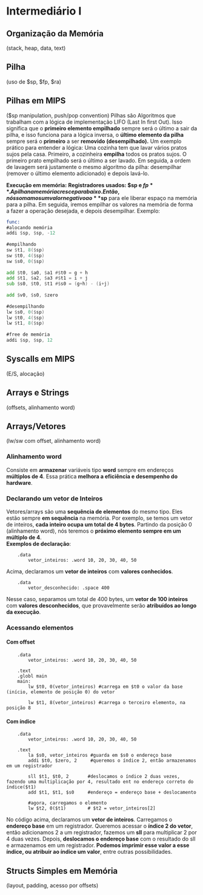 # Intermediário I

## Organização da Memória
(stack, heap, data, text)

## Pilha
(uso de $sp, $fp, $ra)
## Pilhas em MIPS
($sp manipulation, push/pop convention)
Pilhas são Algoritmos que trabalham com a lógica de implementação LIFO (Last In first Out). Isso significa que o **primeiro elemento empilhado** sempre será o último a sair da  pilha, e isso funciona para a lógica inversa, o **último elemento da pilha** sempre será o **primeiro** a ser **removido (desempilhado).**
Um exemplo prático para entender a lógica:
Uma cozinha tem que lavar vários pratos sujos pela casa. Primeiro, a cozinheira **empilha** todos os pratos sujos. O primeiro prato empilhado será o último a ser lavado. Em seguida, a ordem de lavagem será justamente o mesmo algoritmo da pilha: desempilhar (remover o último elemento adicionado) e depois lavá-lo.

**Execução em memória:** 
**Registradores usados: $sp e $fp**.
A pilha na memória cresce para baixo. Então, nós somamos um valor negativo ao **$sp** para ele liberar espaço na memória para a pilha. Em seguida, iremos empilhar os valores na memória de forma a fazer a operação desejada, e depois desempilhar. Exemplo:

```asm
func:
#alocando memória
addi $sp, $sp, -12
	
#empilhando
sw $t1, 8($sp)
sw $t0, 4($sp)
sw $s0, 0($sp)
	
add $t0, $a0, $a1 #$t0 = g + h 
add $t1, $a2, $a3 #$t1 = i + j
sub $s0, $t0, $t1 #$s0 = (g+h) - (i+j)
	
add $v0, $s0, $zero
	
#desempilhando
lw $s0, 0($sp)
lw $t0, 4($sp)
lw $t1, 8($sp)
	
#free de memória
addi $sp, $sp, 12
```

## Syscalls em MIPS
(E/S, alocação)

## Arrays e Strings
(offsets, alinhamento word)
## Arrays/Vetores
(lw/sw com offset, alinhamento word)
### Alinhamento word
Consiste em **armazenar** variáveis tipo **word** sempre em endereços **múltiplos de 4**. Essa prática **melhora a eficiência e desempenho do hardware**.  
### Declarando um vetor de Inteiros
Vetores/arrays são uma **sequência de elementos** do mesmo tipo. Eles estão sempre **em sequência** na memória. Por exemplo, se temos um vetor de inteiros, **cada inteiro ocupa um total de 4 bytes**. Partindo da posição 0 (alinhamento word), nós teremos o **próximo elemento sempre em um múltiplo de 4**.  
**Exemplos de declaração**:
```
    .data
	    vetor_inteiros: .word 10, 20, 30, 40, 50
```
Acima, declaramos um **vetor de inteiros** com **valores conhecidos**.
```
    .data
        vetor_desconhecido: .space 400
```
Nesse caso, separamos um total de 400 bytes, um **vetor de 100 inteiros** com **valores desconhecidos**, que provavelmente serão **atribuídos ao longo da execução**.
### Acessando elementos
#### Com offset
```assembly
    .data
	    vetor_inteiros: .word 10, 20, 30, 40, 50
    
    .text
    .globl main
    main:
        lw $t0, 0(vetor_inteiros) #carrega em $t0 o valor da base (início, elemento de posição 0) do vetor  

        lw $t1, 8(vetor_inteiros) #carrega o terceiro elemento, na posição 8
```
#### Com índice
```assembly
    .data
	    vetor_inteiros: .word 10, 20, 30, 40, 50

    .text
        la $s0, vetor_inteiros #guarda em $s0 o endereço base
        addi $t0, $zero, 2     #queremos o índice 2, então armazenamos em um registrador

        sll $t1, $t0, 2       #deslocamos o índice 2 duas vezes, fazendo uma multiplicação por 4, resultado ent no endereço correto do índice($t1)
        add $t1, $t1, $s0     #endereço = endereço base + deslocamento

        #agora, carregamos o elemento
        lw $t2, 0($t1)        # $t2 = vetor_inteiros[2] 
```
No código acima, declaramos um **vetor de inteiros**. Carregamos o **endereço base** em um registrador. Queremos acessar o **índice 2 do vetor**, então adicionamos 2 a um registrador, fazemos um **sll** para multiplicar 2 por 4 duas vezes. Depois, **deslocamos o endereço base** com o resultado do sll e armazenamos em um registrador. **Podemos imprimir esse valor a esse índice, ou atribuir ao índice um valor**, entre outras possibilidades.

## Structs Simples em Memória
(layout, padding, acesso por offsets)
